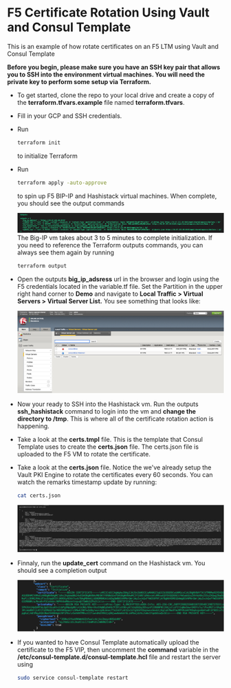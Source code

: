 # F5 Certificate Rotation Using Vault and Consul Template
This is an example of how rotate certificates on an F5 LTM using Vault and Consul Template

**Before you begin, please make sure you have an SSH key pair that allows you to SSH into the environment virtual machines. You will need the private key to perform some setup via Terraform.**

* To get started, clone the repo to your local drive and create a copy of the **terraform.tfvars.example** file named **terraform.tfvars**. 
* Fill in your GCP and SSH credentials.
* Run
  ```bash
  terraform init
  ```
  to initialize Terraform
* Run
  ```bash
  terraform apply -auto-approve
  ```
  to spin up F5 BIP-IP and Hashistack virtual machines. When complete, you should see the output commands

  ![alt text](https://github.com/pgryzan/f5-certificate-rotation/blob/master/images/Terraform%20Outputs.png "Terraform Output Commands")
  The Big-IP vm takes about 3 to 5 minutes to complete initialization. If you need to reference the Terraform outputs commands, you can always see them again by running
  ```bash
  terraform output
  ```
* Open the outputs **big_ip_adsress** url in the browser and login using the F5 credentials located in the variable.tf file. Set the Partition in the upper right hand corner to **Demo** and navigate to **Local Traffic > Virtual Servers > Virtual Server List.** You see something that looks like:

  ![alt text](https://github.com/pgryzan/f5-certificate-rotation/blob/master/images/F5%20VIP.png "F5 VIP")
* Now your ready to SSH into the Hashistack vm. Run the outputs **ssh_hashistack** command to login into the vm and **change the directory to /tmp**. This is where all of the certificate rotation action is happening.
* Take a look at the **certs.tmpl** file. This is the template that Consul Template uses to create the **certs.json** file. The certs.json file is uploaded to the F5 VM to rotate the certificate.
* Take a look at the **certs.json** file. Notice the we've already setup the Vault PKI Engine to rotate the certificates every 60 seconds. You can watch the remarks timestamp update by running:
  ```bash
  cat certs.json
  ```

  ![alt text](https://github.com/pgryzan/f5-certificate-rotation/blob/master/images/Generated%20Certs.png "Vault Generated Certificates")
* Finnaly, run the **update_cert** command on the Hashistack vm. You should see a completion output

  ![alt text](https://github.com/pgryzan/f5-certificate-rotation/blob/master/images/Cert%20Rotation%20Success.png "Certificate Success")
* If you wanted to have Consul Template automatically upload the certificate to the F5 VIP, then uncomment the **command** variable in the **/etc/consul-template.d/consul-template.hcl** file and restart the server using
  ```bash
  sudo service consul-template restart
  ```